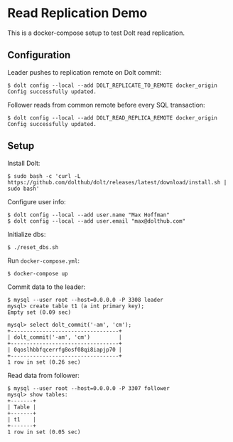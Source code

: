 # Read Replication Demo

This is a docker-compose setup to test Dolt read replication.

## Configuration

Leader pushes to replication remote on Dolt commit:

```
$ dolt config --local --add DOLT_REPLICATE_TO_REMOTE docker_origin
Config successfully updated.
```

Follower reads from common remote before every SQL transaction:

```
$ dolt config --local --add DOLT_READ_REPLICA_REMOTE docker_origin
Config successfully updated.
```

## Setup

Install Dolt:

```
$ sudo bash -c 'curl -L https://github.com/dolthub/dolt/releases/latest/download/install.sh | sudo bash'
```

Configure user info:

```
$ dolt config --local --add user.name "Max Hoffman"
$ dolt config --local --add user.email "max@dolthub.com"
```

Initialize dbs:

```
$ ./reset_dbs.sh
```

Run `docker-compose.yml`:

```
$ docker-compose up
```

Commit data to the leader:

```
$ mysql --user root --host=0.0.0.0 -P 3308 leader
mysql> create table t1 (a int primary key);
Empty set (0.09 sec)

mysql> select dolt_commit('-am', 'cm');
+----------------------------------+
| dolt_commit('-am', 'cm')         |
+----------------------------------+
| 0qoslhbbfqcerrfg8osf08qi8iapjp70 |
+----------------------------------+
1 row in set (0.26 sec)
```

Read data from follower:

```
$ mysql --user root --host=0.0.0.0 -P 3307 follower
mysql> show tables:
+-------+
| Table |
+-------+
| t1    |
+-------+
1 row in set (0.05 sec)
```
